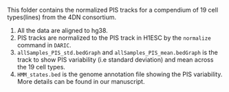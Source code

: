 This folder contains the normalized PIS tracks for a compendium of 19 cell types(lines) from the 4DN consortium.

1. All the data are aligned to hg38.
2. PIS tracks are normalized to the PIS track in H1ESC by the `normalize` command in `DARIC`.
3. `allSamples_PIS_std.bedGraph` and `allSamples_PIS_mean.bedGraph` is the track to show PIS variability (i.e standard deviation) and mean across the 19 cell types. 
4. `HMM_states.bed` is the genome annotation file showing the PIS variability. More details can be found in our manuscript.
